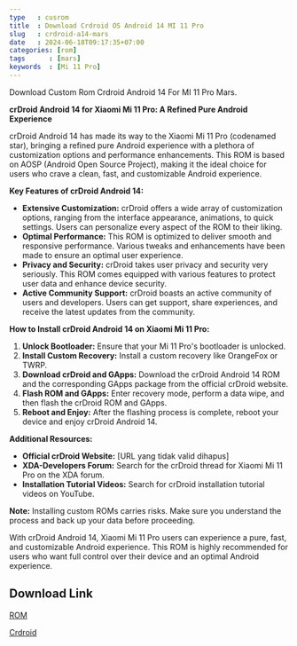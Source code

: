 ```yaml
---
type   : cusrom
title  : Download Crdroid OS Android 14 MI 11 Pro
slug   : crdroid-a14-mars
date   : 2024-06-18T09:17:35+07:00
categories: [rom]
tags      : [mars]
keywords  : [Mi 11 Pro]
---
```


Download Custom Rom Crdroid Android 14 For MI 11 Pro Mars.

**crDroid Android 14 for Xiaomi Mi 11 Pro: A Refined Pure Android Experience**

crDroid Android 14 has made its way to the Xiaomi Mi 11 Pro (codenamed star), bringing a refined pure Android experience with a plethora of customization options and performance enhancements. This ROM is based on AOSP (Android Open Source Project), making it the ideal choice for users who crave a clean, fast, and customizable Android experience.

**Key Features of crDroid Android 14:**

* **Extensive Customization:** crDroid offers a wide array of customization options, ranging from the interface appearance, animations, to quick settings. Users can personalize every aspect of the ROM to their liking.
* **Optimal Performance:** This ROM is optimized to deliver smooth and responsive performance. Various tweaks and enhancements have been made to ensure an optimal user experience.
* **Privacy and Security:** crDroid takes user privacy and security very seriously. This ROM comes equipped with various features to protect user data and enhance device security.
* **Active Community Support:** crDroid boasts an active community of users and developers. Users can get support, share experiences, and receive the latest updates from the community.

**How to Install crDroid Android 14 on Xiaomi Mi 11 Pro:**

1. **Unlock Bootloader:** Ensure that your Mi 11 Pro's bootloader is unlocked.
2. **Install Custom Recovery:** Install a custom recovery like OrangeFox or TWRP.
3. **Download crDroid and GApps:** Download the crDroid Android 14 ROM and the corresponding GApps package from the official crDroid website.
4. **Flash ROM and GApps:** Enter recovery mode, perform a data wipe, and then flash the crDroid ROM and GApps.
5. **Reboot and Enjoy:** After the flashing process is complete, reboot your device and enjoy crDroid Android 14.

**Additional Resources:**

* **Official crDroid Website:** [URL yang tidak valid dihapus]
* **XDA-Developers Forum:** Search for the crDroid thread for Xiaomi Mi 11 Pro on the XDA forum.
* **Installation Tutorial Videos:** Search for crDroid installation tutorial videos on YouTube.

**Note:** Installing custom ROMs carries risks. Make sure you understand the process and back up your data before proceeding.

With crDroid Android 14, Xiaomi Mi 11 Pro users can experience a pure, fast, and customizable Android experience. This ROM is highly recommended for users who want full control over their device and an optimal Android experience.

## Download Link
[ROM](https://sourceforge.net/projects/crdroid/files/mars/10.x/)

[Crdroid](https://crdroid.net/mars/10)

